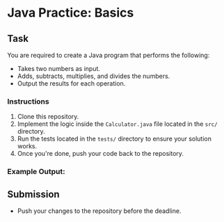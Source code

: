 # Java Practice: Basics

## Task

You are required to create a Java program that performs the following:
- Takes two numbers as input.
- Adds, subtracts, multiplies, and divides the numbers.
- Output the results for each operation.

### Instructions
1. Clone this repository.
2. Implement the logic inside the `Calculator.java` file located in the `src/` directory.
3. Run the tests located in the `tests/` directory to ensure your solution works.
4. Once you're done, push your code back to the repository.

### Example Output:


## Submission
- Push your changes to the repository before the deadline.